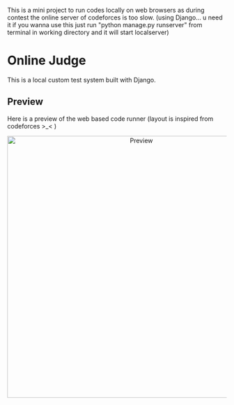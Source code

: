 This is a mini project to run codes locally on web browsers as during contest the online server
of codeforces is too slow. (using Django... u need it if you wanna use this just run "python manage.py runserver" from terminal in working directory
and it will start localserver)


# Online Judge
This is a local custom test system built with Django.

## Preview
Here is a preview of the web based code runner (layout is inspired from codeforces >_< )
<p align="center">
  <img src="assets/screenshot.png" alt="Preview" width="600"/>
</p>